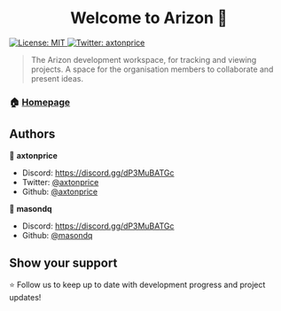 <h1 align="center">Welcome to Arizon 👋</h1>
<p>
  <a href="#" target="_blank">
    <img alt="License: MIT" src="https://img.shields.io/badge/License-MIT-yellow.svg" />
  </a>
  <a href="https://twitter.com/axtonprice" target="_blank">
    <img alt="Twitter: axtonprice" src="https://img.shields.io/twitter/follow/axtonprice.svg?style=social" />
  </a>
</p>

> The Arizon development workspace, for tracking and viewing projects. A space for the organisation members to collaborate and present ideas.

### 🏠 [Homepage](https://arizon.dev)

## Authors

👤 **axtonprice**

* Discord: https://discord.gg/dP3MuBATGc
* Twitter: [@axtonprice](https://twitter.com/axtonprice)
* Github: [@axtonprice](https://github.com/axtonprice)

👤 **masondq**

* Discord: https://discord.gg/dP3MuBATGc
* Github: [@masondq](https://github.com/masondq)

## Show your support

⭐ Follow us to keep up to date with development progress and project updates!
